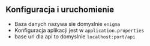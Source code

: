 ## Konfiguracja i uruchomienie

- Baza danych nazywa sie domyslnie `enigma`
- Konfiguracja aplikacji jest w `application.properties`
- base url dla api to domyslnie `localhost:port/api`


